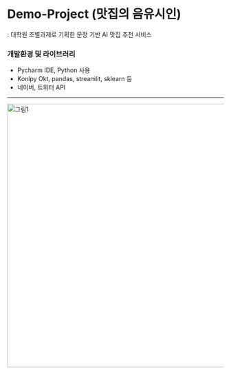 # Demo-Project (맛집의 음유시인)
: 대학원 조별과제로 기획한 문장 기반 AI 맛집 추천 서비스

### 개발환경 및 라이브러리
- Pycharm IDE, Python 사용
- Konlpy Okt, pandas, streamlit, sklearn 등
- 네이버, 트위터 API 
---
<img width="613" alt="그림1" src="https://user-images.githubusercontent.com/90960883/203989482-c18d15b4-bc7e-4f6c-8733-4a057e484cb5.png">
